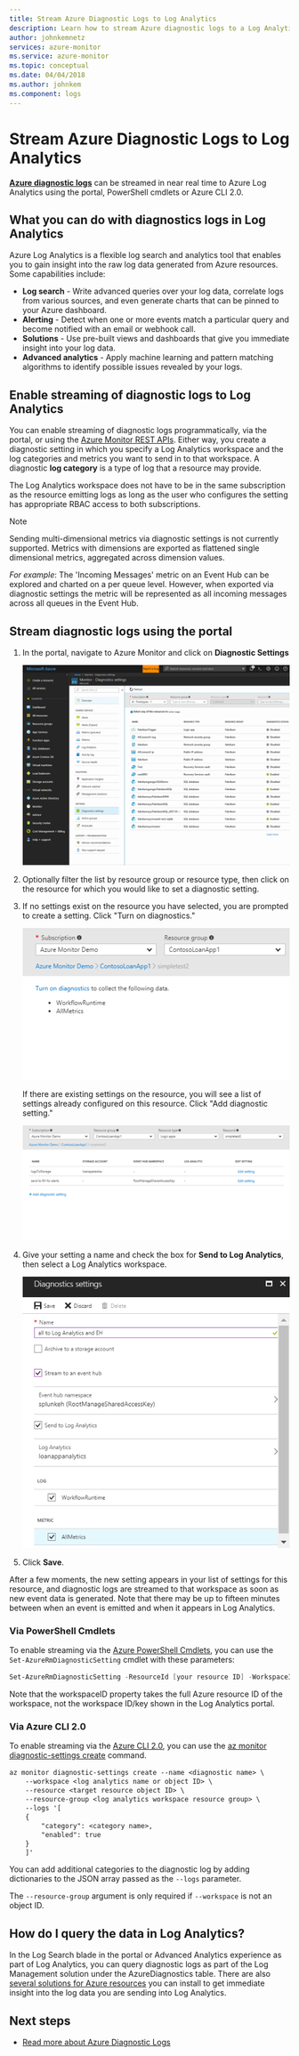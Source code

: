 ```yaml
---
title: Stream Azure Diagnostic Logs to Log Analytics
description: Learn how to stream Azure diagnostic logs to a Log Analytics workspace.
author: johnkemnetz
services: azure-monitor
ms.service: azure-monitor
ms.topic: conceptual
ms.date: 04/04/2018
ms.author: johnkem
ms.component: logs
---
```

# Stream Azure Diagnostic Logs to Log Analytics

**[Azure diagnostic logs](monitoring-overview-of-diagnostic-logs.md)** can be streamed in near real time to Azure Log Analytics using the portal, PowerShell cmdlets or Azure CLI 2.0.

## What you can do with diagnostics logs in Log Analytics

Azure Log Analytics is a flexible log search and analytics tool that enables you to gain insight into the raw log data generated from Azure resources. Some capabilities include:

* **Log search** - Write advanced queries over your log data, correlate logs from various sources, and even generate charts that can be pinned to your Azure dashboard.
* **Alerting** - Detect when one or more events match a particular query and become notified with an email or webhook call.
* **Solutions** - Use pre-built views and dashboards that give you immediate insight into your log data.
* **Advanced analytics** - Apply machine learning and pattern matching algorithms to identify possible issues revealed by your logs.

## Enable streaming of diagnostic logs to Log Analytics

You can enable streaming of diagnostic logs programmatically, via the portal, or using the [Azure Monitor REST APIs](https://docs.microsoft.com/rest/api/monitor/servicediagnosticsettings). Either way, you create a diagnostic setting in which you specify a Log Analytics workspace and the log categories and metrics you want to send in to that workspace. A diagnostic **log category** is a type of log that a resource may provide.

The Log Analytics workspace does not have to be in the same subscription as the resource emitting logs as long as the user who configures the setting has appropriate RBAC access to both subscriptions.

> [!NOTE]
> Sending multi-dimensional metrics via diagnostic settings is not currently supported. Metrics with dimensions are exported as flattened single dimensional metrics, aggregated across dimension values.
>
> *For example*: The 'Incoming Messages' metric on an Event Hub can be explored and charted on a per queue level. However, when exported via diagnostic settings the metric will be represented as all incoming messages across all queues in the Event Hub.
>
>

## Stream diagnostic logs using the portal
1. In the portal, navigate to Azure Monitor and click on **Diagnostic Settings**

    ![Monitoring section of Azure Monitor](media/monitoring-stream-diagnostic-logs-to-log-analytics/diagnostic-settings-blade.png)

2. Optionally filter the list by resource group or resource type, then click on the resource for which you would like to set a diagnostic setting.

3. If no settings exist on the resource you have selected, you are prompted to create a setting. Click "Turn on diagnostics."

   ![Add diagnostic setting - no existing settings](media/monitoring-stream-diagnostic-logs-to-log-analytics/diagnostic-settings-none.png)

   If there are existing settings on the resource, you will see a list of settings already configured on this resource. Click "Add diagnostic setting."

   ![Add diagnostic setting - existing settings](media/monitoring-stream-diagnostic-logs-to-log-analytics/diagnostic-settings-multiple.png)

3. Give your setting a name and check the box for **Send to Log Analytics**, then select a Log Analytics workspace.

   ![Add diagnostic setting - existing settings](media/monitoring-stream-diagnostic-logs-to-log-analytics/diagnostic-settings-configure.png)

4. Click **Save**.

After a few moments, the new setting appears in your list of settings for this resource, and diagnostic logs are streamed to that workspace as soon as new event data is generated. Note that there may be up to fifteen minutes between when an event is emitted and when it appears in Log Analytics.

### Via PowerShell Cmdlets
To enable streaming via the [Azure PowerShell Cmdlets](insights-powershell-samples.md), you can use the `Set-AzureRmDiagnosticSetting` cmdlet with these parameters:

```powershell
Set-AzureRmDiagnosticSetting -ResourceId [your resource ID] -WorkspaceID [resource ID of the Log Analytics workspace] -Categories [list of log categories] -Enabled $true
```

Note that the workspaceID property takes the full Azure resource ID of the workspace, not the workspace ID/key shown in the Log Analytics portal.

### Via Azure CLI 2.0

To enable streaming via the [Azure CLI 2.0](insights-cli-samples.md), you can use the [az monitor diagnostic-settings create](/cli/azure/monitor/diagnostic-settings#az-monitor-diagnostic-settings-create) command.

```azurecli
az monitor diagnostic-settings create --name <diagnostic name> \
    --workspace <log analytics name or object ID> \
    --resource <target resource object ID> \
    --resource-group <log analytics workspace resource group> \
    --logs '[
    {
        "category": <category name>,
        "enabled": true
    }
    ]'
```

You can add additional categories to the diagnostic log by adding dictionaries to the JSON array passed as the `--logs` parameter.

The `--resource-group` argument is only required if `--workspace` is not an object ID.

## How do I query the data in Log Analytics?

In the Log Search blade in the portal or Advanced Analytics experience as part of Log Analytics, you can query diagnostic logs as part of the Log Management solution under the AzureDiagnostics table. There are also [several solutions for Azure resources](../log-analytics/log-analytics-add-solutions.md) you can install to get immediate insight into the log data you are sending into Log Analytics.

## Next steps

* [Read more about Azure Diagnostic Logs](monitoring-overview-of-diagnostic-logs.md)
